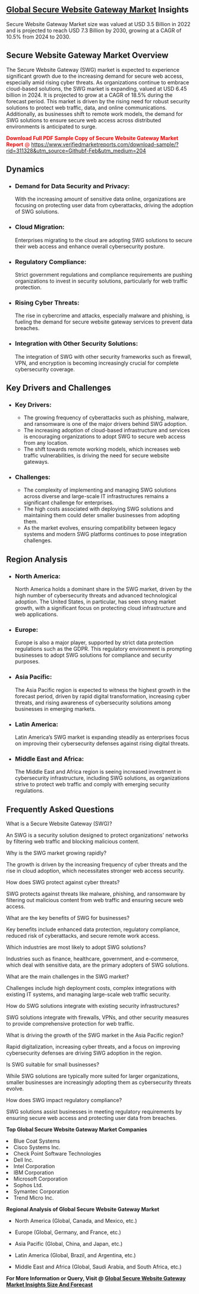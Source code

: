 <h2><a href="https://www.verifiedmarketreports.com/download-sample/?rid=311328&amp;utm_source=Githubf&amp;utm_medium=204" target="_blank">Global Secure Website Gateway Market</a> Insights</h2><p>Secure Website Gateway Market size was valued at USD 3.5 Billion in 2022 and is projected to reach USD 7.3 Billion by 2030, growing at a CAGR of 10.5% from 2024 to 2030.</p><p> <h2>Secure Website Gateway Market Overview</h2> <p>The Secure Website Gateway (SWG) market is expected to experience significant growth due to the increasing demand for secure web access, especially amid rising cyber threats. As organizations continue to embrace cloud-based solutions, the SWG market is expanding, valued at USD 6.45 billion in 2024. It is projected to grow at a CAGR of 18.5% during the forecast period. This market is driven by the rising need for robust security solutions to protect web traffic, data, and online communications. Additionally, as businesses shift to remote work models, the demand for SWG solutions to ensure secure web access across distributed environments is anticipated to surge.</p> <p><p><span class=""><span style="color: #ff0000;"><strong>Download Full PDF Sample Copy of Secure Website Gateway Market Report</strong> @ </span><a href="https://www.verifiedmarketreports.com/download-sample/?rid=311328&amp;utm_source=Githubf-Feb&amp;utm_medium=204" target="_blank">https://www.verifiedmarketreports.com/download-sample/?rid=311328&amp;utm_source=Githubf-Feb&amp;utm_medium=204</a></span></p></p> <h2>Dynamics</h2> <ul> <li><h3>Demand for Data Security and Privacy: </h3>With the increasing amount of sensitive data online, organizations are focusing on protecting user data from cyberattacks, driving the adoption of SWG solutions.</li> <li><h3>Cloud Migration: </h3>Enterprises migrating to the cloud are adopting SWG solutions to secure their web access and enhance overall cybersecurity posture.</li> <li><h3>Regulatory Compliance: </h3>Strict government regulations and compliance requirements are pushing organizations to invest in security solutions, particularly for web traffic protection.</li> <li><h3>Rising Cyber Threats: </h3>The rise in cybercrime and attacks, especially malware and phishing, is fueling the demand for secure website gateway services to prevent data breaches.</li> <li><h3>Integration with Other Security Solutions: </h3>The integration of SWG with other security frameworks such as firewall, VPN, and encryption is becoming increasingly crucial for complete cybersecurity coverage.</li> </ul> <h2>Key Drivers and Challenges</h2> <ul> <li><h3>Key Drivers: </h3> <ul> <li>The growing frequency of cyberattacks such as phishing, malware, and ransomware is one of the major drivers behind SWG adoption.</li> <li>The increasing adoption of cloud-based infrastructure and services is encouraging organizations to adopt SWG to secure web access from any location.</li> <li>The shift towards remote working models, which increases web traffic vulnerabilities, is driving the need for secure website gateways.</li> </ul> </li> <li><h3>Challenges: </h3> <ul> <li>The complexity of implementing and managing SWG solutions across diverse and large-scale IT infrastructures remains a significant challenge for enterprises.</li> <li>The high costs associated with deploying SWG solutions and maintaining them could deter smaller businesses from adopting them.</li> <li>As the market evolves, ensuring compatibility between legacy systems and modern SWG platforms continues to pose integration challenges.</li> </ul> </li> </ul> <h2>Region Analysis</h2> <ul> <li><h3>North America: </h3>North America holds a dominant share in the SWG market, driven by the high number of cybersecurity threats and advanced technological adoption. The United States, in particular, has seen strong market growth, with a significant focus on protecting cloud infrastructure and web applications.</li> <li><h3>Europe: </h3>Europe is also a major player, supported by strict data protection regulations such as the GDPR. This regulatory environment is prompting businesses to adopt SWG solutions for compliance and security purposes.</li> <li><h3>Asia Pacific: </h3>The Asia Pacific region is expected to witness the highest growth in the forecast period, driven by rapid digital transformation, increasing cyber threats, and rising awareness of cybersecurity solutions among businesses in emerging markets.</li> <li><h3>Latin America: </h3>Latin America’s SWG market is expanding steadily as enterprises focus on improving their cybersecurity defenses against rising digital threats.</li> <li><h3>Middle East and Africa: </h3>The Middle East and Africa region is seeing increased investment in cybersecurity infrastructure, including SWG solutions, as organizations strive to protect web traffic and comply with emerging security regulations.</li> </ul> <h2>Frequently Asked Questions</h2> <p>What is a Secure Website Gateway (SWG)?</p> <p>An SWG is a security solution designed to protect organizations' networks by filtering web traffic and blocking malicious content.</p> <p>Why is the SWG market growing rapidly?</p> <p>The growth is driven by the increasing frequency of cyber threats and the rise in cloud adoption, which necessitates stronger web access security.</p> <p>How does SWG protect against cyber threats?</p> <p>SWG protects against threats like malware, phishing, and ransomware by filtering out malicious content from web traffic and ensuring secure web access.</p> <p>What are the key benefits of SWG for businesses?</p> <p>Key benefits include enhanced data protection, regulatory compliance, reduced risk of cyberattacks, and secure remote work access.</p> <p>Which industries are most likely to adopt SWG solutions?</p> <p>Industries such as finance, healthcare, government, and e-commerce, which deal with sensitive data, are the primary adopters of SWG solutions.</p> <p>What are the main challenges in the SWG market?</p> <p>Challenges include high deployment costs, complex integrations with existing IT systems, and managing large-scale web traffic security.</p> <p>How do SWG solutions integrate with existing security infrastructures?</p> <p>SWG solutions integrate with firewalls, VPNs, and other security measures to provide comprehensive protection for web traffic.</p> <p>What is driving the growth of the SWG market in the Asia Pacific region?</p> <p>Rapid digitalization, increasing cyber threats, and a focus on improving cybersecurity defenses are driving SWG adoption in the region.</p> <p>Is SWG suitable for small businesses?</p> <p>While SWG solutions are typically more suited for larger organizations, smaller businesses are increasingly adopting them as cybersecurity threats evolve.</p> <p>How does SWG impact regulatory compliance?</p> <p>SWG solutions assist businesses in meeting regulatory requirements by ensuring secure web access and protecting user data from breaches.</p> </p><p><strong>Top Global Secure Website Gateway Market Companies</strong></p><div data-test-id=""><p><li>Blue Coat Systems</li><li> Cisco Systems Inc.</li><li> Check Point Software Technologies</li><li> Dell Inc.</li><li> Intel Corporation</li><li> IBM Corporation</li><li> Microsoft Corporation</li><li> Sophos Ltd.</li><li> Symantec Corporation</li><li> Trend Micro Inc.</li></p><div><strong>Regional Analysis of&nbsp;Global Secure Website Gateway Market</strong></div><ul><li dir="ltr"><p dir="ltr">North America&nbsp;(Global, Canada, and Mexico, etc.)</p></li><li dir="ltr"><p dir="ltr">Europe (Global, Germany, and France, etc.)</p></li><li dir="ltr"><p dir="ltr">Asia Pacific&nbsp;(Global, China, and Japan, etc.)</p></li><li dir="ltr"><p dir="ltr">Latin America&nbsp;(Global, Brazil, and Argentina, etc.)</p></li><li dir="ltr">Middle East and Africa&nbsp;(Global, Saudi Arabia, and South Africa, etc.)</li></ul><p><strong>For More Information or Query, Visit @&nbsp;</strong><strong><a href="https://www.verifiedmarketreports.com/product/secure-website-gateway-market/?utm_source=Githubf&amp;utm_medium=204" target="_blank">Global Secure Website Gateway Market Insights Size And Forecast</a></strong></p></div>
